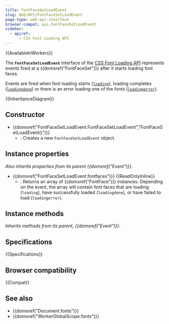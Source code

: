 ```yaml
---
title: FontFaceSetLoadEvent
slug: Web/API/FontFaceSetLoadEvent
page-type: web-api-interface
browser-compat: api.FontFaceSetLoadEvent
sidebar:
  - apiref:
      - CSS Font Loading API
---
```


{{AvailableInWorkers}}

The **`FontFaceSetLoadEvent`** interface of the [CSS Font Loading API](/en-US/docs/Web/API/CSS_Font_Loading_API) represents events fired at a {{domxref("FontFaceSet")}} after it starts loading font faces.

Events are fired when font loading starts ([`loading`](/en-US/docs/Web/API/FontFaceSet/loading_event)), loading completes ([`loadingdone`](/en-US/docs/Web/API/FontFaceSet/loadingdone_event)) or there is an error loading one of the fonts ([`loadingerror`](/en-US/docs/Web/API/FontFaceSet/loadingerror_event)).

{{InheritanceDiagram}}

## Constructor

- {{domxref("FontFaceSetLoadEvent.FontFaceSetLoadEvent","FontFaceSetLoadEvent()")}}
  - : Creates a new `FontFaceSetLoadEvent` object.

## Instance properties

_Also inherits properties from its parent {{domxref("Event")}}_.

- {{domxref("FontFaceSetLoadEvent.fontfaces")}} {{ReadOnlyInline}}
  - : Returns an array of {{domxref("FontFace")}} instances.
    Depending on the event, the array will contain font faces that are loading (`loading`), have successfully loaded (`loadingdone`), or have failed to load (`loadingerror`).

## Instance methods

_Inherits methods from its parent, {{domxref("Event")}}_.

## Specifications

{{Specifications}}

## Browser compatibility

{{Compat}}

## See also

- {{domxref("Document.fonts")}}
- {{domxref("WorkerGlobalScope.fonts")}}
